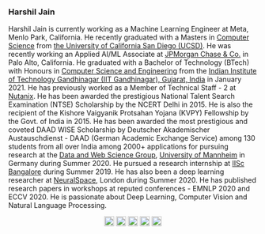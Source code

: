 ### Harshil Jain
 
Harshil Jain is currently working as a Machine Learning Engineer at Meta, Menlo Park, California. He recently
graduated with a Masters in [Computer Science](http://cs.ucsd.edu) from [the University of California San Diego (UCSD)](http://ucsd.edu). He was recently working an Applied AI/ML Associate at [JPMorgan Chase & Co.](http://jpmorganchase.com) in Palo Alto, California. He graduated with a Bachelor of Technology (BTech) with Honours in [Computer Science and Engineering](http://cs.iitgn.ac.in/) from the [Indian Institute of Technology Gandhinagar (IIT Gandhinagar), Gujarat, India](https://www.iitgn.ac.in/) in January 2021. He has previously worked as a Member of Technical Staff - 2 at [Nutanix](https://www.nutanix.com/). He has been awarded the prestigious National Talent Search Examination (NTSE) Scholarship by the NCERT Delhi in 2015. He is also the recipient of the Kishore Vaigyanik Protsahan Yojana (KVPY) Fellowship by the Govt. of India in 2015. He has been awarded the most prestigious and coveted DAAD WISE Scholarship by Deutscher Akademischer Austauschdienst - DAAD (German Academic Exchange Service) among 130 students from all over India among 2000+ applications for pursuing research at the [Data and Web Science Group](https://www.uni-mannheim.de/dws/home/), [University of Mannheim](https://www.uni-mannheim.de/) in Germany during Summer 2020. He pursued a research internship at [IISc Bangalore](http://iisc.ac.in/) during Summer 2019. He has also been a deep learning researcher at [NeuralSpace](http://neuralspace.ai/), London during Summer 2020. He has published research papers in workshops at reputed conferences  - EMNLP 2020 and ECCV 2020. He is passionate about Deep Learning, Computer Vision and Natural Language Processing.

<!--<p align="center">
 <img src="https://github-readme-stats.vercel.app/api?username=jain-harshil&theme=dark&show_icons=true&count_private=true&include_all_commits=true" alt="jain-harshil" />
 </p> !-->
<p align="center">
<a href="https://harshiljain.in" target="blank"><img align="center" src="https://cdn-icons-png.flaticon.com/512/44/44386.png" alt="jain-harshil" height="20" width="20" /></a>
<a href="https://github.com/jain-harshil" target="blank"><img align="center" src="https://cdn.jsdelivr.net/npm/simple-icons@3.0.1/icons/github.svg" alt="jain-harshil" height="20" width="20" /></a>
<a href="https://linkedin.com/in/jainharshil" target="blank"><img align="center" src="https://cdn.jsdelivr.net/npm/simple-icons@3.0.1/icons/linkedin.svg" alt="jainharshil" height="20" width="20" /></a>
<a href="https://twitter.com/jain__harshil" target="blank"><img align="center" src="https://cdn.jsdelivr.net/npm/simple-icons@3.0.1/icons/twitter.svg" alt="jain__harshil" height="20" width="20" /></a>
<a href="https://fb.com/harshil.jain.3382" target="blank"><img align="center" src="https://cdn.jsdelivr.net/npm/simple-icons@3.0.1/icons/facebook.svg" alt="harshil.jain.3382" height="20" width="20" /></a>
</p>

